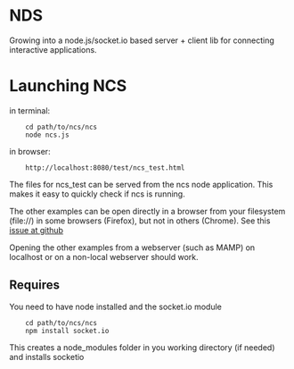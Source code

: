 NDS
===

Growing into a node.js/socket.io based server + client lib for connecting interactive applications.

Launching NCS
===

in terminal:

		cd path/to/ncs/ncs
		node ncs.js

in browser:

		http://localhost:8080/test/ncs_test.html


The files for ncs_test can be served from the ncs node application. This makes it easy to quickly check if ncs is running.

The other examples can be open directly in a browser from your filesystem (file://) in some browsers (Firefox), but not in others (Chrome). See this [issue at github](https://github.com/LearnBoost/socket.io/issues/801)

Opening the other examples from a webserver (such as MAMP) on localhost or on a non-local webserver should work.


Requires
---
You need to have node installed and the socket.io module

		cd path/to/ncs/ncs
		npm install socket.io

This creates a node_modules folder in you working directory (if needed) and installs socketio
